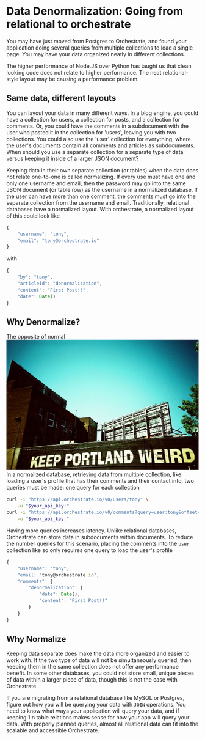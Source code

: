 Data Denormalization: Going from relational to orchestrate
====
You may have just moved from Postgres to Orchestrate, and found your application doing several queries from multiple collections to load a single page. You may have your data organized neatly in different collections. 

The higher performance of Node.JS over Python has taught us that clean looking code does not relate to higher performance. The neat relational-style layout may be causing a performance problem.

Same data, different layouts
---
You can layout your data in many different ways. In a blog engine, you could have a collection for users, a collection for posts, and a collection for comments. Or, you could have the comments in a subdocument with the user who posted it in the collection for 'users', leaving you with two collections. You could also use the 'user' collection for everything, where the user's documents contain all comments and articles as subdocuments. When should you use a separate collection for a separate type of data versus keeping it inside of a larger JSON document?

Keeping data in their own separate collection (or tables) when the data does not relate one-to-one is called normalizing. If every use must have one and only one username and email, then the password may go into the same JSON document (or table row) as the username in a normalized database. If the user can have more than one comment, the comments must go into the separate collection from the username and email. Traditionally, relational databases have a normalized layout.
With orchestrate, a normalized layout of this could look like
```javascript
{
	"username": "tony",
	"email": "tony@orchestrate.io"
}
```
with
```javascript
{
	"by": "tony",
	"articleid": "denormalization",
	"content": "First Post!!",
	"date": Date()
}
```

Why Denormalize?
---
The opposite of normal
![alt text](https://raw.githubusercontent.com/evanroman/orchestrateblogpost/master/1024px-Keep_Portland_Weird.jpg "The opposite of normal")
In a normalized database, retrieving data from multiple collection, like loading a user's profile that has their comments and their contact info, two queries must be made: one query for each collection
```bash
curl -i "https://api.orchestrate.io/v0/users/tony" \
    -u "$your_api_key:"
curl -i "https://api.orchestrate.io/v0/comments?query=user:tony&offset=0" \
    -u "$your_api_key:"
```
Having more queries increases latency.
Unlike relational databases, Orchestrate can store data in subdocuments within documents. To reduce the number queries for this scenario, placing the comments into the `user` collection like so only requires one query to load the user's profile
```javascript
{
	"username": "tony",
	"email: "tony@orchestrate.io",
	"comments": {
		"denormalization": {
			"date": Date(),
			"content": "First Post!!"
		}
	}
}
```

Why Normalize
---

Keeping data separate does make the data more organized and easier to work with. If the two type of data will not be simultaneously queried, then keeping them in the same collection does not offer any performance benefit. In some other databases, you could not store small, unique pieces of data within a larger piece of data, though this is not the case with Orchestrate.

If you are migrating from a relational database like MySQL or Postgres, figure out how you will be querying your data with `JOIN` operations. You need to know what ways your application will query your data, and if keeping 1:n table relations makes sense for how your app will query your data. With properly planned queries, almost all relational data can fit into the scalable and accessible Orchestrate. 
